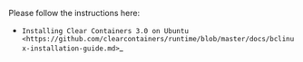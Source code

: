 Please follow the instructions here:

- `Installing Clear Containers 3.0 on Ubuntu <https://github.com/clearcontainers/runtime/blob/master/docs/bclinux-installation-guide.md>`_
